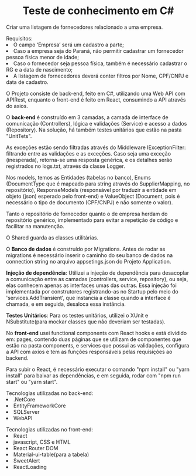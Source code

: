 <h1 align="center"><b>Teste de conhecimento em C#</b></h1>

<p>Criar uma listagem de fornecedores relacionado a uma empresa.
  <p></p>
    Requisitos: <li>O campo ‘Empresa’ será um cadastro a parte;</li>
                <li>Caso a empresa seja do Paraná, não permitir cadastrar um fornecedor pessoa física menor de idade;</li>
                <li>Caso o fornecedor seja pessoa física, também é necessário cadastrar o RG e a data de nascimento;</li>
                <li>A listagem de fornecedores deverá conter filtros por Nome, CPF/CNPJ e data de cadastro.</li>
</p>

<p> O Projeto consiste de back-end, feito em C#, utilizando uma Web API com APIRest, enquanto o front-end é feito em React, consumindo a API através do axios.</p>
<p>O <b>back-end</b> é construído em 3 camadas, a camada de interface de comunicação (Controllers), lógica e validações (Service) e acesso a dados (Repository).    Na solução, há também testes unitários que estão na pasta "UnitTets".</p>
<p> As exceções estão sendo filtradas através do Middleware IExceptionFilter: filtrando entre as validações e as exceções. Caso seja uma exceção (inesperada), retorna-se uma resposta genérica, e os detalhes serão registrados no logs.txt, através da classe Logger.</p>
<p>Nos models, temos as Entidades (tabelas no banco), Enums (DocumentType que é mapeado para string através do SupplierMapping, no repositório), ResponseModels (responsável por traduzir a entidade em objeto (json) esperado pelo front-end) e ValueObject (Document, pois é necessário o tipo de documento (CPF/CNPJ) e não somente o valor).</p>
<p>Tanto o repositório de fornecedor quanto o de empresa herdam do repositório genérico, implementado para evitar a repetição de código e facilitar na manutenção.</p>
<p>O Shared guarda as classes utilitárias.</p>

<p>O <b>Banco de dados</b> é construído por Migrations. Antes de rodar as migrations é necessário inserir o caminho do seu banco de dados na connection string no arquivo appsetings.json do Projeto Application.</p>

<p><b>Injeção de dependência</b>: Utilizei a injeção de dependência para desacoplar a comunicação entre as camadas (controllers, service, repository), ou seja, elas conhecem apenas as interfaces umas das outras. Essa injeção foi implementada por construtores registrando-as no Startup pelo meio do 'services.AddTransient', que instancia a classe quando a interface é chamada, e em seguida, desaloca essa instância.</p> 

<p><b>Testes Unitários</b>: Para os testes unitários, utilizei o XUnit e NSubstitute(para mockar classes que não deveriam ser testadas).</p>

<p>No <b>front-end</b> usei functional components com React hooks e está dividido em: pages, contendo duas páginas que se utilizam de componentes que estão na pasta components, e services que possui as validações, configura a API com axios e tem as funções responsáveis pelas requisições ao backend.
<p>Para subir o React, é necessário executar o comando "npm install" ou "yarn install" para baixar as dependências, e em seguida, rodar com "npm run start" ou "yarn start".</p> 

  <p></p>
Tecnologias utilizadas no back-end:
   <li>.NetCore</li>
   <li>EntityFrameworkCore</li>
   <li>SQLServer</li>
   <li>WebAPI</li>
  
  <p></p>
Tecnologias utilizadas no front-end:
   <li>React</li>
   <li>javascript, CSS e HTML
   <li>React Router DOM</li>
   <li>Material-ui-table(para a tabela)</li>
   <li>SweetAlert</li>
   <li>ReactLoading</li>

